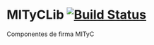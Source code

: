 # MITyCLib [![Build Status](https://travis-ci.org/gdiazs/MITyCLib.svg?branch=master)](https://travis-ci.org/gdiazs/MITyCLib.svg?branch=master)
Componentes de firma MITyC
